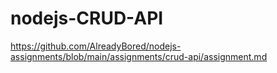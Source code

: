 # nodejs-CRUD-API
https://github.com/AlreadyBored/nodejs-assignments/blob/main/assignments/crud-api/assignment.md
